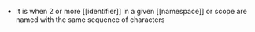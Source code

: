 - It is when 2 or more [[identifier]] in a given [[namespace]] or scope are named with the same sequence of characters